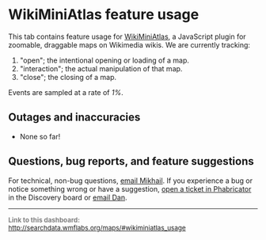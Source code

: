 WikiMiniAtlas feature usage
=======

This tab contains feature usage for [WikiMiniAtlas](https://meta.wikimedia.org/wiki/WikiMiniAtlas), a JavaScript plugin for
zoomable, draggable maps on Wikimedia wikis. We are currently tracking:

1. "open"; the intentional opening or loading of a map.
2. "interaction"; the actual manipulation of that map.
3. "close"; the closing of a map.

Events are sampled at a rate of *1%*.

Outages and inaccuracies
------

* None so far!

Questions, bug reports, and feature suggestions
------
For technical, non-bug questions, [email Mikhail](mailto:mpopov@wikimedia.org?subject=Dashboard%20Question). If you experience a bug or notice something wrong or have a suggestion, [open a ticket in Phabricator](https://phabricator.wikimedia.org/maniphest/task/create/?projects=Discovery) in the Discovery board or [email Dan](mailto:dgarry@wikimedia.org?subject=Dashboard%20Question).

<hr style="border-color: gray;">
<p style="font-size: small; color: gray;">
  <strong>Link to this dashboard:</strong>
  <a href="http://searchdata.wmflabs.org/maps/#wikiminiatlas_usage">
    http://searchdata.wmflabs.org/maps/#wikiminiatlas_usage
  </a>
</p>
